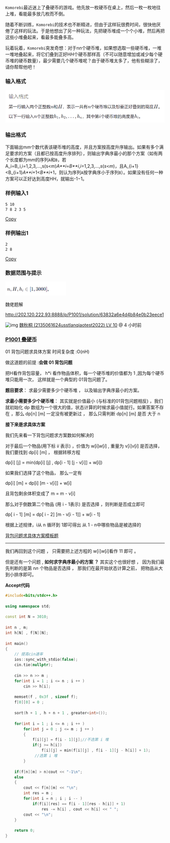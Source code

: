 `Komorebi`最近迷上了叠硬币的游戏。他先放一枚硬币在桌上，然后一枚一枚地往上堆，看能最多放几枚而不倒。

随着不断训练，`Komorebi`的技术也不断精进，但由于这样玩很费时间，很快他厌倦了这样的玩法。于是他想出了另一种玩法，先把硬币堆成一个个小堆，然后再把这些小堆叠起来，看最多能叠多高。

玩着玩着，`Komorebi`突发奇想：对于n*n*个硬币堆，如果想选取一些硬币堆，一堆一堆地叠起来，将它们叠到正好H*H*个硬币那样高（不可以随意增加或减少每个硬币堆的硬币数量），最少需要几个硬币堆呢？由于硬币堆太多了，他有些糊涂了，请你帮帮他吧！

### 输入格式

![img](P1001.assets/AE%25R6Q%5B12VB1SK_X%5B%5B@%5BA%25M-16695570042851.png)

### 输出格式

下面输出m*m*个数代表该硬币堆的高度，并且方案按高度升序输出。如果有多个满足要求的方案（且都已按高度升序排列），则输出字典序最小的那个方案（如有两个长度都为m*m*的序列`A`和`B`，若A_i=B_i,i=1,2,3,…,s(s<m)*A**i*=*B**i*,*i*=1,2,3,…,*s*(*s*<*m*)，且A_{i+1}<B_{i+1}*A**i*+1<*B**i*+1，则认为序列`A`按字典序小于序列`B`）。如果没有任何一种方案可以正好达到高度H*H*，就输出-1−1。

### 样例输入1

```none
5 10
7 8 2 3 5
```

[Copy](javascript:;)

### 样例输出1

```none
2
2 8
```

[Copy](javascript:;)

### 数据范围与提示

<img src="P1001.assets/%60SZDG2MY8W@%60$8BF$HIZ%7DXD.png" alt="img" style="zoom:50%;" />



魏佬题解

http://202.120.222.93:8888/p/P1001/solution/63832a6e4d4b84e0b23eece1


![img](http://cn.gravatar.com/avatar/d41d8cd98f00b204e9800998ecf8427e?d=mm&s=64) [魏秋桐 (2135061624usstlanqiaotest2022) ](http://202.120.222.93:8888/user/23)[LV 10](http://202.120.222.93:8888/user/23) @ 4 小时前

[ ](javascript:;)

### [P1001 叠硬币](http://202.120.222.93:8888/p/P1001?tid=637f09df5b9d3012df029a5c)

01 背包问题求具体方案 时间复杂度 :O(nH)

做这道题的前提 :**会做 01 背包问题**

把H看作背包容量， h*i 看作物品体积，每一个硬币堆的价值都为 1 ,因为每个硬币堆只能用一次， 这样就是一个典型的 01背包问题了。

**题目要求**： 求最少需要多少个硬币堆 ， 以及输出字典序最小的方案。

**求最小需要多少个硬币堆**： 其实就是价值最小 (与标准的01背包问题相反) ，我们就初始化 dp 数组为一个很大的值，状态计算的时候求最小值就行。如果答案不存在 ，那么 dp[n] [m] 一定没有被更新过 ， 那么只需判断 dp[n] [m]  是否 大于 n

**接下来是求具体方案**

我们先来看一下背包问题求方案数如何解决的

对于最后一个物品(用下标 i*i* 表示) ，价值为 w[i]*w*[*i*] , 重量为 v[i]*v*[*i*] 是否选择， 我们要找到 dp[i] [m] ， 根据转移方程

dp[i] [j] = min(dp[i] [j] , dp[i - 1] [j - v[i]] + w[i])

如果我们选择了这个物品， 那么一定有

dp[i] [m] = dp[i] [m - v[i]] + w[i]

且背包剩余体积变成了 m = m - v[i]

那么对于倒数第二个物品 (用 i - 1表示) 是否选择 ，则判断是否成立即可

dp[ i - 1] [m] = dp[ i - 2] [m - v[i - 1]] + w[i - 1]

根据上述规律，i从 n 循环到 1即可得出 从 1 - n中哪些物品是被选择的

[背包问题求具体方案模板题](https://www.acwing.com/problem/content/description/12/)

------

我们再回到这个问题 ， 只需要把上述方程的 w[i]*w*[*i*]看作 11 即可 。

但是还有一个问题 , **如何求字典序最小的方案 ？** 其实这个也很好想 ， 因为我们最先判断的是第 n*n* 个物品是否选择 ， 那我们在最开始状态计算之前， 把物品从大到小排序即可。

**Accept代码**

~~~c++
#include<bits/stdc++.h>

using namespace std;

const int N = 3010;

int n , m;
int h[N] , f[N][N];

int main()
{
	// 提高cin速率
	ios::sync_with_stdio(false);
	cin.tie(nullptr);
	
	cin >> n >> m ;
	for(int i = 1 ; i <= n ; i ++ )
		cin >> h[i];
	
	memset(f , 0x3f , sizeof f);
	f[0][0] = 0 ;
	
	sort(h + 1 , h + n + 1 , greater<int>());
	
	for(int i = 1 ; i <= n ; i ++ )
		for(int j = 0 ; j <= m ; j ++ )
		{
			f[i][j] = f[i - 1][j];//不选第 i 堆
			if(j >= h[i])
				f[i][j] = min(f[i][j] , f[i - 1][j - h[i]] + 1);
             //选第 i 堆
		}
	
	if(f[n][m] > n)cout << "-1\n";
	else
	{
		cout << f[n][m] << "\n";
		int res = m ;
		for(int i = n ; i ; i -- )
			if(f[i][res] == f[i - 1][res - h[i]] + 1)
				res -= h[i] , cout << h[i] << " ";
		cout << "\n";
	}
	
	return 0;
}

~~~


